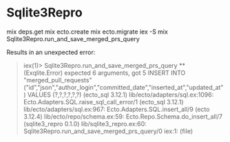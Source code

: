 # Sqlite3Repro

mix deps.get
mix ecto.create
mix ecto.migrate
iex -S mix
Sqlite3Repro.run_and_save_merged_prs_query

Results in an unexpected error:
> iex(1)> Sqlite3Repro.run_and_save_merged_prs_query
> ** (Exqlite.Error) expected 6 arguments, got 5
> INSERT INTO "merged_pull_requests" ("id","json","author_login","committed_date","inserted_at","updated_at") VALUES (?,?,?,?,?,?)
>     (ecto_sql 3.12.1) lib/ecto/adapters/sql.ex:1096: Ecto.Adapters.SQL.raise_sql_call_error/1
>     (ecto_sql 3.12.1) lib/ecto/adapters/sql.ex:967: Ecto.Adapters.SQL.insert_all/9
>     (ecto 3.12.4) lib/ecto/repo/schema.ex:59: Ecto.Repo.Schema.do_insert_all/7
>     (sqlite3_repro 0.1.0) lib/sqlite3_repro.ex:60: Sqlite3Repro.run_and_save_merged_prs_query/0
>     iex:1: (file)

